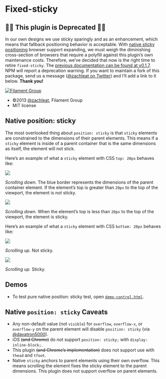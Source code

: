 # Fixed-sticky

## 🚨🚨 This plugin is Deprecated 🚨🚨

In our own designs we use sticky sparingly and as an enhancement, which means that fallback positioning behavior is acceptable. With [native sticky positioning](http://caniuse.com/#feat=css-sticky) browser support expanding, we must weigh the diminishing cross-section of browsers that require a polyfill against this plugin’s own maintenance costs. Therefore, we’ve decided that now is the right time to retire `fixed-sticky`. The [previous documentation can be found at v0.1.7](https://github.com/filamentgroup/fixed-sticky/tree/cd752571b89d0dcc0d2783feb8dda43cf4ff259d). NPM will report a deprecation warning. If you want to maintain a fork of this package, send us a message ([@zachleat on Twitter](https://twitter.com/zachleat)) and I’ll add a link to it below. **Thank you!**

[![Filament Group](http://filamentgroup.com/images/fg-logo-positive-sm-crop.png) ](http://www.filamentgroup.com/)

- ©2013 [@zachleat](https://github.com/zachleat), Filament Group
- MIT license

## Native position: sticky

The most overlooked thing about `position: sticky` is that `sticky` elements are constrained to the dimensions of their parent elements. This means if a `sticky` element is inside of a parent container that is the same dimensions as itself, the element will not stick.

Here’s an example of what a `sticky` element with CSS `top: 20px` behaves like:

![](demos/gifs/sticky-top-off.gif)

*Scrolling down.* The blue border represents the dimensions of the parent container element. If the element’s top is greater than `20px` to the top of the viewport, the element is not sticky.

![](demos/gifs/sticky-top-on.gif)

*Scrolling down.* When the element’s top is less than `20px` to the top of the viewport, the element is sticky.

Here’s an example of what a `sticky` element with CSS `bottom: 20px` behaves like:

![](demos/gifs/sticky-bottom-off.gif)

*Scrolling up.* Not sticky.

![](demos/gifs/sticky-bottom-on.gif)

*Scrolling up.* Sticky.

## Demos
* To test pure native position: sticky test, open [`demo-control.html`](http://filamentgroup.github.com/fixed-sticky/demos/demo-control.html).

## Native `position: sticky` Caveats

* Any non-default value (not `visible`) for `overflow`, `overflow-x`, or `overflow-y` on the parent element will disable `position: sticky` (via [@davatron5000](https://twitter.com/davatron5000/status/434357818498351104)).
* iOS ~~(and Chrome)~~ do not support `position: sticky;` with `display: inline-block;`.
* This plugin ~~(and Chrome’s implementation)~~ does not support use with `thead` and `tfoot`.
* Native `sticky` anchors to parent elements using their own overflow. This means scrolling the element fixes the sticky element to the parent dimensions. This plugin does not support overflow on parent elements.
